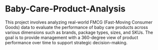 # Baby-Care-Product-Analysis
This project involves analyzing real-world FMCG (Fast-Moving Consumer Goods) data to evaluate the performance of baby care products across various dimensions such as brands, package types, sizes, and SKUs. The goal is to provide management with a 360-degree view of product performance over time to support strategic decision-making.
